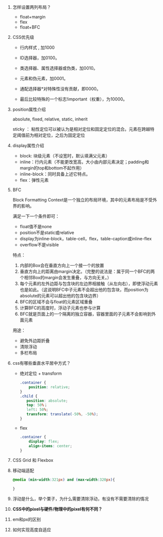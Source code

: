 1. 怎样设置两列布局？ 

   + float+margin
   + flex
   + float+BFC

2. CSS优先级 

   + 行内样式 ,  加1000

   - ID选择器，加0100。

   - 类选择器、属性选择器或伪类，加0010。

   - 元素和伪元素，加0001。

   - 通配选择器\*对特殊性没有贡献，即0000。

   - 最后比较特殊的一个标志!important（权重），为10000。

     

3. position属性介绍

   absolute, fixed, relative,  static,  inherit

   sticky ： 粘性定位可以被认为是相对定位和固定定位的混合。元素在跨越特定阈值前为相对定位，之后为固定定位 

   

4. display属性介绍

   + block: 块级元素（不设宽时，默认填满父元素）
   + inline：行内元素（不能更改宽高，大小由内部元素决定；padding和margin的top和bottom不起作用）
   + inline-block：同时具备上述它特点。
   + flex：弹性元素

   

5. BFC

   Block Formatting Context是一个独立的布局环境，其中的元素布局是不受外界的影响。

   满足一下一个条件即可：

   + float值不是none
   + position不是static或relative
   + display为inline-block，table-cell，flex，table-caption或inline-flex
   + overflow不是visible

   特点：

   1. 内部的Box会在垂直方向上一个接一个的放置
   2. 垂直方向上的距离由margin决定。（完整的说法是：属于同一个BFC的两个相邻Box的margin会发生重叠，与方向无关。）
   3. 每个元素的左外边距与包含块的左边界相接触（从左向右），即使浮动元素也是如此。（这说明BFC中子元素不会超出他的包含块，而position为absolute的元素可以超出他的包含块边界）
   4. BFC的区域不会与float的元素区域重叠
   5. 计算BFC的高度时，浮动子元素也参与计算
   6. BFC就是页面上的一个隔离的独立容器，容器里面的子元素不会影响到外面元素

   用途：

   + 避免外边距折叠
   + 清除浮动
   + 多栏布局

   

6. css有哪些垂直水平居中方式？

   + 绝对定位 + transform

     ```css
     .container {
         position: relative;
     }
     .child {
     	position: absolute;
     	top: 50%；
     	left: 50%;
     	transform: translate(-50%, -50%);
     }
     ```

   + flex

     ```css
     .container {
         display: flex;
         align-items: center;
     }
     ```

     

7. CSS Grid 和 Flexbox 

8. 移动端适配

   ```css
   @media (min-width:321px) and (max-width:320px){
   	
   }
   ```

9. 浮动是什么，举个栗子，为什么需要清除浮动，有没有不需要清除的情况 

10. **CSS中的pixel与硬件/物理中的pixel有何不同？** 

11. em和px的区别 

12. 如何实现高度自适应 
